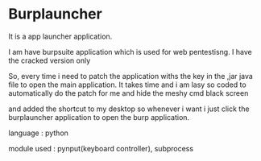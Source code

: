 # Burplauncher

It is a app launcher application.

I am have burpsuite application which is used for web pentestisng.
I have the cracked version only

So, every time i need to patch the application withs the key in the ,jar java file to open the main
application.
It takes time and i am lasy
so coded to automatically do the patch for me and hide the meshy cmd black screen 

and added the shortcut to my desktop so whenever i want i just click the burplauncher application to open 
the burp application.

language : python

module used : pynput(keyboard controller), subprocess
